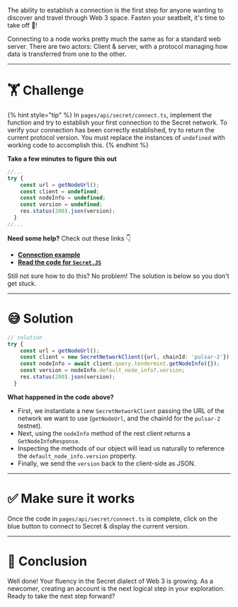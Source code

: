 The ability to establish a connection is the first step for anyone wanting to discover and travel through Web 3 space. Fasten your seatbelt, it's time to take off 🚀!

Connecting to a node works pretty much the same as for a standard web server. There are two actors: Client & server, with a protocol managing how data is transferred from one to the other.

---

# 🏋️ Challenge

{% hint style="tip" %}
In `pages/api/secret/connect.ts`, implement the function and try to establish your first connection to the Secret network. To verify your connection has been correctly established, try to return the current protocol version. You must replace the instances of `undefined` with working code to accomplish this.
{% endhint %}

**Take a few minutes to figure this out**

```typescript
//...
try {
    const url = getNodeUrl();
    const client = undefined;
    const nodeInfo = undefined;
    const version = undefined;
    res.status(200).json(version);
  }
//...
```

**Need some help?** Check out these links 👇

- [**Connection example**](https://github.com/scrtlabs/SecretJS-Templates/tree/master/1_connecting_to_node)
- [**Read the code for `Secret.JS`**](https://github.com/scrtlabs/secret.js)

Still not sure how to do this? No problem! The solution is below so you don't get stuck.

---

# 😅 Solution

```typescript
// solution
try {
    const url = getNodeUrl();
    const client = new SecretNetworkClient({url, chainId: 'pulsar-2'});
    const nodeInfo = await client.query.tendermint.getNodeInfo({});
    const version = nodeInfo.default_node_info?.version;
    res.status(200).json(version);
  }
```

**What happened in the code above?**

- First, we instantiate a new `SecretNetworkClient` passing the URL of the network we want to use (`getNodeUrl`, and the chainId for the `pulsar-2` testnet).
- Next, using the `nodeInfo` method of the rest client returns a `GetNodeInfoResponse`.
- Inspecting the methods of our object will lead us naturally to reference the `default_node_info.version` property.
- Finally, we send the `version` back to the client-side as JSON.

---

# ✅ Make sure it works

Once the code in `pages/api/secret/connect.ts` is complete, click on the blue button to connect to Secret & display the current version.

---

# 🏁 Conclusion

Well done! Your fluency in the Secret dialect of Web 3 is growing. As a newcomer, creating an account is the next logical step in your exploration. Ready to take the next step forward?
